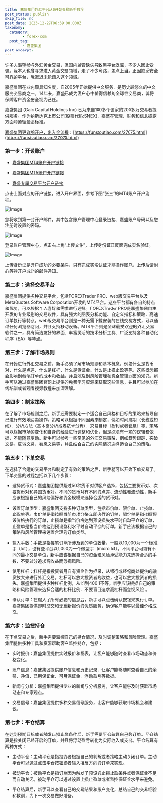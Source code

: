 ```yaml
---
title: 嘉盛集团外汇平台从0开始交易新手教程
post_status: publish
skip_file: no
post_date: 2023-12-29T06:39:00.000Z
taxonomy:
  category:
        - forex-com
  post_tag:
        - 嘉盛集团
post_excerpt: 
---
```

许多人渴望参与外汇黄金交易，但国内监管缺失导致黑平台泛滥，不少人因此受骗。我本人也曾寻求进入黄金交易领域，走了不少弯路，差点上当。正因缺乏安全可靠的平台，我迟迟未能踏入这个领域。

嘉盛集团在业内颇具知名度，自2005年开始提供中文服务，是历史最悠久的中文服务交易商之一。14年来，嘉盛已成为客户心中值得信赖的全球性交易商，其将保障客户资金安全视为己任。

嘉盛集团 (Gain Capital Holdings Inc) 已为来自180多个国家的200多万交易者提供服务。作为纳斯达克上市公司(股票代码:SNEX)，嘉盛在管理、财务和信息披露方面均遵循最高标准。

[嘉盛集团更详细开户，出入金流程](https://funstoutiao.com/27075.html)：[https://funstoutiao.com/27075.html](https://funstoutiao.com/27075.html)

### 第一步：开设账户

* [嘉盛集团MT4账户开户链接](https://s.ssgg.net/jsmt4)

* [嘉盛集团MT5账户开户链接](https://s.ssgg.net/jsmt5)

* [嘉盛专属交易平台开户链接](https://s.ssgg.net/js)

点击上面对应的开户链接，进入开户界面，参考下图“张三”的MT4账户开户流程。

![Image](https://prod-files-secure.s3.us-west-2.amazonaws.com/39ed1227-6d7d-4570-be36-9ccd4a2c4241/7a167aea-686b-400d-af59-4e18eb607a40/640.png?X-Amz-Algorithm=AWS4-HMAC-SHA256&X-Amz-Content-Sha256=UNSIGNED-PAYLOAD&X-Amz-Credential=ASIAZI2LB466S4QGCT3Q%2F20250728%2Fus-west-2%2Fs3%2Faws4_request&X-Amz-Date=20250728T221315Z&X-Amz-Expires=3600&X-Amz-Security-Token=IQoJb3JpZ2luX2VjEG0aCXVzLXdlc3QtMiJHMEUCIH7BwPOKlPA%2BNqlUia7GSmLwpcWjiDDIRW3%2Brfprh6bIAiEA%2FCjK43B5VVzFpDvW9VkKLwr1lkfyou%2B3%2BqU8JmysCtUqiAQIlv%2F%2F%2F%2F%2F%2F%2F%2F%2F%2FARAAGgw2Mzc0MjMxODM4MDUiDAo32Cv5C6yy%2FDRpVSrcA46yrHwFKc0pWT2H7BjikHXYh08QuFkyZFhYc67Odo%2BZhDQ3EhLJsQjfyDDeUxStK1W7crDhU0wEBBMG6o72nt8mmAOg%2FhHjhrsV4iOS5A%2FYGHBz96OxfDYKAgMAy%2F7bKmF4CkgZ95XPtqCsAaaqtejD6xifXzUWnFEMDttMQ4dhI6q11dd4UXf%2FgxDc7uykJwDmod2NVPidZCynrCj9VpMwPIuFQR7CRsDcRgC7eXuy8hUxwYUsu3tQHREJctNfQ8vOpZg5lkRI%2FmlaXpUeLvLajupBctzYuLhYyD%2BaTlwpdyDQsNjk5oSuK0c%2FAIzKk8w5S%2BJNE0Pf%2B0is%2FnVrnWEvrO6rLr5FBzPccpCOBJOgWYkUbGrWon986JV1MOBU%2BOgvUbjOg%2F%2BNANlO2QBTxxFR3irUXf3MtpaiCVzvBiLefJWVg%2Bj3m7xoad4zjDZ6vx4WrpyfNBnFvhc0OMSCoLKK7xdZRyi%2FcSZSp0CfUiHZ8VtRY8dXG1ZE5twrd6Uw1s3f5%2BdGvoK2IHHE1%2FsrDrb58TNYSnrTYSqPJIMbK0EdePm8t%2F%2Bpt8e%2BhyuB5LjJ9VzlwykweXmC632kU16TJvcvXQd349v36D7HJvdaiJfN%2F8uwPuLFYs4F%2FThTMK7Nn8QGOqUB6crDqk4kjx1V6Ct%2BfOxWC05XUOBt3oGC5G0zP%2FHdD2xT%2BdOM0xnrMkmZpMR76sfA6kSQnEptR8ttKR1UnV%2Fhwc3Lhgji6iNT8%2FsNpbnOzhl%2FytFo0tQHTCJZgACRsIgtCFFX5vndDIRTfbpk8y%2FE9%2FWl%2FTKJVt0SNdz75prhSvYSdUk4z3bfoYaTAsHHyx77IWfIGNZsygrK3Ag8rC%2BPsFY49ruc&X-Amz-Signature=3ca40120c8ce8f44b56d3e54507d1c4279513b2c77eb5210ee5dc5ee57d558a5&X-Amz-SignedHeaders=host&x-amz-checksum-mode=ENABLED&x-id=GetObject)

您将收到第一封开户邮件，其中包含账户管理中心登录链接、嘉盛账户号码以及您注册时设置的密码。

![Image](https://prod-files-secure.s3.us-west-2.amazonaws.com/39ed1227-6d7d-4570-be36-9ccd4a2c4241/eaa1c6b3-2877-4284-a0e1-530e222c27fb/image.png?X-Amz-Algorithm=AWS4-HMAC-SHA256&X-Amz-Content-Sha256=UNSIGNED-PAYLOAD&X-Amz-Credential=ASIAZI2LB466S4QGCT3Q%2F20250728%2Fus-west-2%2Fs3%2Faws4_request&X-Amz-Date=20250728T221315Z&X-Amz-Expires=3600&X-Amz-Security-Token=IQoJb3JpZ2luX2VjEG0aCXVzLXdlc3QtMiJHMEUCIH7BwPOKlPA%2BNqlUia7GSmLwpcWjiDDIRW3%2Brfprh6bIAiEA%2FCjK43B5VVzFpDvW9VkKLwr1lkfyou%2B3%2BqU8JmysCtUqiAQIlv%2F%2F%2F%2F%2F%2F%2F%2F%2F%2FARAAGgw2Mzc0MjMxODM4MDUiDAo32Cv5C6yy%2FDRpVSrcA46yrHwFKc0pWT2H7BjikHXYh08QuFkyZFhYc67Odo%2BZhDQ3EhLJsQjfyDDeUxStK1W7crDhU0wEBBMG6o72nt8mmAOg%2FhHjhrsV4iOS5A%2FYGHBz96OxfDYKAgMAy%2F7bKmF4CkgZ95XPtqCsAaaqtejD6xifXzUWnFEMDttMQ4dhI6q11dd4UXf%2FgxDc7uykJwDmod2NVPidZCynrCj9VpMwPIuFQR7CRsDcRgC7eXuy8hUxwYUsu3tQHREJctNfQ8vOpZg5lkRI%2FmlaXpUeLvLajupBctzYuLhYyD%2BaTlwpdyDQsNjk5oSuK0c%2FAIzKk8w5S%2BJNE0Pf%2B0is%2FnVrnWEvrO6rLr5FBzPccpCOBJOgWYkUbGrWon986JV1MOBU%2BOgvUbjOg%2F%2BNANlO2QBTxxFR3irUXf3MtpaiCVzvBiLefJWVg%2Bj3m7xoad4zjDZ6vx4WrpyfNBnFvhc0OMSCoLKK7xdZRyi%2FcSZSp0CfUiHZ8VtRY8dXG1ZE5twrd6Uw1s3f5%2BdGvoK2IHHE1%2FsrDrb58TNYSnrTYSqPJIMbK0EdePm8t%2F%2Bpt8e%2BhyuB5LjJ9VzlwykweXmC632kU16TJvcvXQd349v36D7HJvdaiJfN%2F8uwPuLFYs4F%2FThTMK7Nn8QGOqUB6crDqk4kjx1V6Ct%2BfOxWC05XUOBt3oGC5G0zP%2FHdD2xT%2BdOM0xnrMkmZpMR76sfA6kSQnEptR8ttKR1UnV%2Fhwc3Lhgji6iNT8%2FsNpbnOzhl%2FytFo0tQHTCJZgACRsIgtCFFX5vndDIRTfbpk8y%2FE9%2FWl%2FTKJVt0SNdz75prhSvYSdUk4z3bfoYaTAsHHyx77IWfIGNZsygrK3Ag8rC%2BPsFY49ruc&X-Amz-Signature=3ddedf65afc9b6a5ae7963c7bd73c77885f83461cc997202c6e1328f4fc4c0fa&X-Amz-SignedHeaders=host&x-amz-checksum-mode=ENABLED&x-id=GetObject)

登录账户管理中心，点击右上角“上传文件”，上传身份证正反面完成实名验证。

![Image](https://prod-files-secure.s3.us-west-2.amazonaws.com/39ed1227-6d7d-4570-be36-9ccd4a2c4241/54090639-09fc-46b4-a135-e0289f707147/image.png?X-Amz-Algorithm=AWS4-HMAC-SHA256&X-Amz-Content-Sha256=UNSIGNED-PAYLOAD&X-Amz-Credential=ASIAZI2LB466S4QGCT3Q%2F20250728%2Fus-west-2%2Fs3%2Faws4_request&X-Amz-Date=20250728T221315Z&X-Amz-Expires=3600&X-Amz-Security-Token=IQoJb3JpZ2luX2VjEG0aCXVzLXdlc3QtMiJHMEUCIH7BwPOKlPA%2BNqlUia7GSmLwpcWjiDDIRW3%2Brfprh6bIAiEA%2FCjK43B5VVzFpDvW9VkKLwr1lkfyou%2B3%2BqU8JmysCtUqiAQIlv%2F%2F%2F%2F%2F%2F%2F%2F%2F%2FARAAGgw2Mzc0MjMxODM4MDUiDAo32Cv5C6yy%2FDRpVSrcA46yrHwFKc0pWT2H7BjikHXYh08QuFkyZFhYc67Odo%2BZhDQ3EhLJsQjfyDDeUxStK1W7crDhU0wEBBMG6o72nt8mmAOg%2FhHjhrsV4iOS5A%2FYGHBz96OxfDYKAgMAy%2F7bKmF4CkgZ95XPtqCsAaaqtejD6xifXzUWnFEMDttMQ4dhI6q11dd4UXf%2FgxDc7uykJwDmod2NVPidZCynrCj9VpMwPIuFQR7CRsDcRgC7eXuy8hUxwYUsu3tQHREJctNfQ8vOpZg5lkRI%2FmlaXpUeLvLajupBctzYuLhYyD%2BaTlwpdyDQsNjk5oSuK0c%2FAIzKk8w5S%2BJNE0Pf%2B0is%2FnVrnWEvrO6rLr5FBzPccpCOBJOgWYkUbGrWon986JV1MOBU%2BOgvUbjOg%2F%2BNANlO2QBTxxFR3irUXf3MtpaiCVzvBiLefJWVg%2Bj3m7xoad4zjDZ6vx4WrpyfNBnFvhc0OMSCoLKK7xdZRyi%2FcSZSp0CfUiHZ8VtRY8dXG1ZE5twrd6Uw1s3f5%2BdGvoK2IHHE1%2FsrDrb58TNYSnrTYSqPJIMbK0EdePm8t%2F%2Bpt8e%2BhyuB5LjJ9VzlwykweXmC632kU16TJvcvXQd349v36D7HJvdaiJfN%2F8uwPuLFYs4F%2FThTMK7Nn8QGOqUB6crDqk4kjx1V6Ct%2BfOxWC05XUOBt3oGC5G0zP%2FHdD2xT%2BdOM0xnrMkmZpMR76sfA6kSQnEptR8ttKR1UnV%2Fhwc3Lhgji6iNT8%2FsNpbnOzhl%2FytFo0tQHTCJZgACRsIgtCFFX5vndDIRTfbpk8y%2FE9%2FWl%2FTKJVt0SNdz75prhSvYSdUk4z3bfoYaTAsHHyx77IWfIGNZsygrK3Ag8rC%2BPsFY49ruc&X-Amz-Signature=f909e028f2bb61b6b825aea2a1d241aee078741d878322e435f9bf779edfac4c&X-Amz-SignedHeaders=host&x-amz-checksum-mode=ENABLED&x-id=GetObject)

上传身份证是开户成功的必要条件，只有完成实名认证才能操作账户。上传后请耐心等待开户成功的邮件通知。

### 第二步：选择交易平台

嘉盛集团提供多种交易平台，包括FOREXTrader PRO、web版交易平台以及MetaQuotes Software Corporation开发的MT4平台。这些平台都有各自的特点和优势，可以根据个人喜好和需求进行选择。FOREXTrader PRO是嘉盛集团自主开发的专业级别的交易软件，具有强大的图表分析功能、自定义指标和策略、高速订单执行等特点。web版交易平台则是一种无需下载安装的在线交易方式，可以通过任何浏览器访问，并且支持移动设备。MT4平台则是全球最受欢迎的外汇交易软件之一，具有简洁友好的界面、丰富灵活的技术分析工具、广泛支持各种自动化程序（EA）等特点。

### 第三步：了解市场规则

在开始进行外汇交易之前，新手必须了解市场规则和基本概念，例如什么是货币对、什么是点差、什么是杠杆、什么是保证金、什么是止损止盈等等。这些概念都会影响到每笔订单的成本和收益，并且涉及到风险管理和资金管理方面的知识。新手可以通过嘉盛集团官网上提供的免费学习资源来获取这些信息，并且可以参加在线培训或者观看视频教程来加深理解。

### 第四步：制定策略

在了解了市场规则之后，新手还需要制定一个适合自己风格和目标的策略来指导自己进行有效地买卖操作。策略可以根据不同因素来制定，例如时间周期（长线或短线）、分析方法（基本面分析或者技术分析）、交易目标（盈利或者套息）等。策略可以根据市场的变化和自身的经验进行调整和优化，但是必须有一定的逻辑和依据，不能随意变动。新手可以参考一些常见的外汇交易策略，例如趋势跟踪、突破交易、反转交易、套息交易等，并且结合自己的实际情况选择适合自己的策略。

### 第五步：下单交易

在选择了合适的交易平台和制定了有效的策略之后，新手就可以开始下单交易了。下单交易的过程包括以下几个步骤：

* 选择货币对：嘉盛集团提供超过50种货币对供客户选择，包括主要货币对、次要货币对和异国货币对。不同的货币对有不同的点差、流动性和波动性，新手应该根据自己的风险偏好和资金规模来选择合适的货币对。

* 设置订单类型：嘉盛集团支持多种订单类型，包括市价单、限价单、止损单、止盈单等。市价单是指按照当前市场价格立即执行的订单，限价单是指按照预设价格执行的订单，止损单是指当价格达到预设损失水平时自动平仓的订单，止盈单是指当价格达到预设盈利水平时自动平仓的订单。新手应该根据自己的策略和风险管理来设置合理的订单类型。

* 输入手数：手数是指每笔订单所涉及到的单位数量，一般以10,000为一个标准手（lot），也有些平台以1,000为一个微型手（micro lot）。不同平台可能有不同的最小交易单位，新手应该根据自己的资金和风险承受能力来选择合适的手数，不要过分追求高收益而忽视风险。

* 使用杠杆：杠杆是指投资者用自有资金作为担保，从银行或经纪商处提供的融资放大来进行外汇交易。杠杆可以放大投资者的收益，也可以放大投资者的损失。嘉盛集团提供多种杠杆比例，从1:1到400:1不等。新手应该根据自己的策略和风险管理来选择合适的杠杆比例，不要盲目追求高杠杆而忽视风险 。

* 确认订单：在输入了所有必要的信息后，新手可以点击确认按钮来执行订单。嘉盛集团提供即时成交和无重新报价的优质服务，确保客户能够以最佳价格成交。

### 第六步：监控持仓

在下单交易之后，新手需要监控自己的持仓情况，及时调整策略和风险管理。嘉盛集团提供多种工具和资源帮助客户监控持仓，包括：

* 实时报价：嘉盛集团提供实时报价和图表，让客户能够随时查看市场动态和价格变化。

* 账户信息：嘉盛集团提供账户信息和历史记录，让客户能够随时查看自己的余额、净值、已用保证金、可用保证金、浮动盈亏等数据。

* 新闻与分析：嘉盛集团提供专业的新闻与分析服务，让客户能够及时获取市场动态和专家观点。

* 交易信号：嘉盛集团提供多种交易信号服务，让客户能够获取市场机会和建议。

### 第七步：平仓结算

在达到预期目标或者触发止损止盈条件后，新手需要平仓结算自己的订单。平仓结算是指关闭已经开启的订单，并且将浮动盈亏转化为实际收入或支出。平仓结算有两种方式：

* 主动平仓：主动平仓是指投资者根据自己的判断或者策略主动关闭订单。主动平仓可以通过点击平仓按钮或者输入相反方向的订单来实现。

* 被动平仓：被动平仓是指订单因为触发了预设的止损止盈条件或者保证金不足而自动关闭。被动平仓可以通过设置止损止盈单或者监控保证金水平来避免。

* 平仓结算后，新手可以查看自己的交易结果和账户变化，总结自己的交易经验和教训，为下一次交易做好准备。